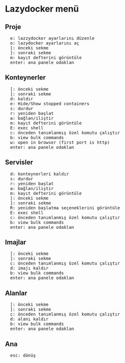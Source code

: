 # Lazydocker menü

## Proje

<pre>
  <kbd>e</kbd>: lazzydocker ayarlarını düzenle
  <kbd>o</kbd>: lazydocker ayarlarını aç
  <kbd>[</kbd>: önceki sekme
  <kbd>]</kbd>: sonraki sekme
  <kbd>m</kbd>: kayıt defterini görüntüle
  <kbd>enter</kbd>: ana panele odaklan
</pre>

## Konteynerler

<pre>
  <kbd>[</kbd>: önceki sekme
  <kbd>]</kbd>: sonraki sekme
  <kbd>d</kbd>: kaldır
  <kbd>e</kbd>: Hide/Show stopped containers
  <kbd>s</kbd>: durdur
  <kbd>r</kbd>: yeniden başlat
  <kbd>a</kbd>: bağlan/iliştir
  <kbd>m</kbd>: kayıt defterini görüntüle
  <kbd>E</kbd>: exec shell
  <kbd>c</kbd>: önceden tanımlanmış özel komutu çalıştır
  <kbd>b</kbd>: view bulk commands
  <kbd>w</kbd>: open in browser (first port is http)
  <kbd>enter</kbd>: ana panele odaklan
</pre>

## Servisler

<pre>
  <kbd>d</kbd>: konteynerleri kaldır
  <kbd>s</kbd>: durdur
  <kbd>r</kbd>: yeniden başlat
  <kbd>a</kbd>: bağlan/iliştir
  <kbd>m</kbd>: kayıt defterini görüntüle
  <kbd>[</kbd>: önceki sekme
  <kbd>]</kbd>: sonraki sekme
  <kbd>R</kbd>: yeniden başlatma seçeneklerini görüntüle
  <kbd>E</kbd>: exec shell
  <kbd>c</kbd>: önceden tanımlanmış özel komutu çalıştır
  <kbd>b</kbd>: view bulk commands
  <kbd>enter</kbd>: ana panele odaklan
</pre>

## Imajlar

<pre>
  <kbd>[</kbd>: önceki sekme
  <kbd>]</kbd>: sonraki sekme
  <kbd>c</kbd>: önceden tanımlanmış özel komutu çalıştır
  <kbd>d</kbd>: imajı kaldır
  <kbd>b</kbd>: view bulk commands
  <kbd>enter</kbd>: ana panele odaklan
</pre>

## Alanlar

<pre>
  <kbd>[</kbd>: önceki sekme
  <kbd>]</kbd>: sonraki sekme
  <kbd>c</kbd>: önceden tanımlanmış özel komutu çalıştır
  <kbd>d</kbd>: alanı kaldır
  <kbd>b</kbd>: view bulk commands
  <kbd>enter</kbd>: ana panele odaklan
</pre>

## Ana

<pre>
  <kbd>esc</kbd>: dönüş
</pre>
